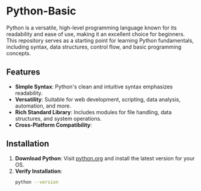 # Python-Basic

Python is a versatile, high-level programming language known for its readability and ease of use, making it an excellent choice for beginners. This repository serves as a starting point for learning Python fundamentals, including syntax, data structures, control flow, and basic programming concepts.

## Features
- **Simple Syntax**: Python's clean and intuitive syntax emphasizes readability.
- **Versatility**: Suitable for web development, scripting, data analysis, automation, and more.
- **Rich Standard Library**: Includes modules for file handling, data structures, and system operations.
- **Cross-Platform Compatibility**: 

## Installation
1. **Download Python**: Visit [python.org](https://www.python.org/downloads/) and install the latest version for your OS.
2. **Verify Installation**:
   ```bash
   python --version
